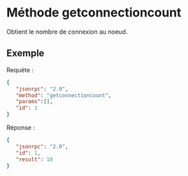 # Méthode getconnectioncount

Obtient le nombre de connexion au noeud.

## Exemple

Requète :

```json
{
   "jsonrpc": "2.0",
   "method": "getconnectioncount",
   "params":[],
   "id": 1
}
```

Réponse :

```json
{
   "jsonrpc": "2.0",
   "id": 1,
   "result": 10
}
```
